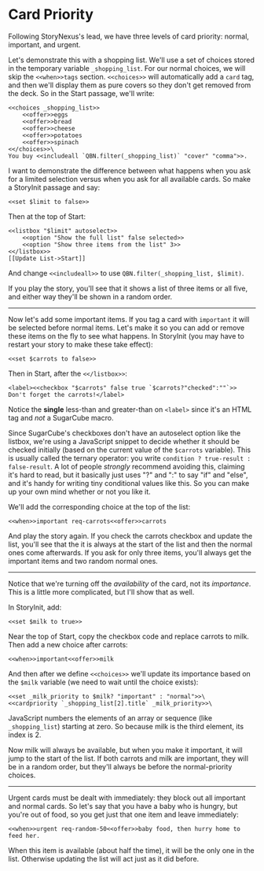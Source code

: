 Card Priority
=============

Following StoryNexus's lead, we have three levels of card
priority: normal, important, and urgent.

Let's demonstrate this with a shopping list. We'll use a set of
choices stored in the temporary variable `_shopping_list`. For our
normal choices, we will skip the `<<when>>tags` section.
`<<choices>>` will automatically add a `card` tag, and then we'll
display them as pure covers so they don't get removed from the
deck. So in the Start passage, we'll write:

	<<choices _shopping_list>>
		<<offer>>eggs
		<<offer>>bread
		<<offer>>cheese
		<<offer>>potatoes
		<<offer>>spinach
	<</choices>>\
	You buy <<includeall `QBN.filter(_shopping_list)` "cover" "comma">>.

I want to demonstrate the difference between what happens when you
ask for a limited selection versus when you ask for all available
cards. So make a StoryInit passage and say:

	<<set $limit to false>>

Then at the top of Start:

	<<listbox "$limit" autoselect>>
		<<option "Show the full list" false selected>>
		<<option "Show three items from the list" 3>>
	<</listbox>>
	[[Update List->Start]]

And change `<<includeall>>` to use `QBN.filter(_shopping_list, $limit)`.

If you play the story, you'll see that it shows a list of three
items or all five, and either way they'll be shown in a random
order.

-----

Now let's add some important items. If you tag a card with
`important` it will be selected before normal items. Let's make it
so you can add or remove these items on the fly to see what
happens. In StoryInit (you may have to restart your story to make
these take effect):

	<<set $carrots to false>>

Then in Start, after the `<</listbox>>`:

	<label><<checkbox "$carrots" false true `$carrots?"checked":""`>> Don't forget the carrots!</label>

Notice the **single** less-than and greater-than on `<label>`
since it's an HTML tag and *not* a SugarCube macro.

Since SugarCube's checkboxes don't have an autoselect option like
the listbox, we're using a JavaScript snippet to decide whether it
should be checked initially (based on the current value of the
`$carrots` variable). This is usually called the ternary operator:
you write `condition ? true-result : false-result`. A lot of
people *strongly* recommend avoiding this, claiming it's hard to
read, but it basically just uses "?" and ":" to say "if" and
"else", and it's handy for writing tiny conditional values like
this. So you can make up your own mind whether or not you like it.

We'll add the corresponding choice at the top of the list:

	<<when>>important req-carrots<<offer>>carrots

And play the story again. If you check the carrots checkbox and
update the list, you'll see that the it is always at the start of
the list and then the normal ones come afterwards. If you ask for
only three items, you'll always get the important items and two
random normal ones.

-----

Notice that we're turning off the *availability* of the card, not
its *importance*. This is a little more complicated, but I'll show
that as well.

In StoryInit, add:

	<<set $milk to true>>

Near the top of Start, copy the checkbox code and replace carrots
to milk. Then add a new choice after carrots:

	<<when>>important<<offer>>milk

And then after we define `<<choices>>` we'll update its importance
based on the `$milk` variable (we need to wait until the choice
exists):

	<<set _milk_priority to $milk? "important" : "normal">>\
	<<cardpriority `_shopping_list[2].title` _milk_priority>>\

JavaScript numbers the elements of an array or sequence (like
`_shopping_list`) starting at zero. So because milk is the third
element, its index is 2.

Now milk will always be available, but when you make it important,
it will jump to the start of the list. If both carrots and milk
are important, they will be in a random order, but they'll always
be before the normal-priority choices.

-----

Urgent cards must be dealt with immediately: they block out all
important and normal cards. So let's say that you have a baby who
is hungry, but you're out of food, so you get just that one item
and leave immediately:

	<<when>>urgent req-random-50<<offer>>baby food, then hurry home to feed her.

When this item is available (about half the time), it will be the
only one in the list. Otherwise updating the list will act just as
it did before.
